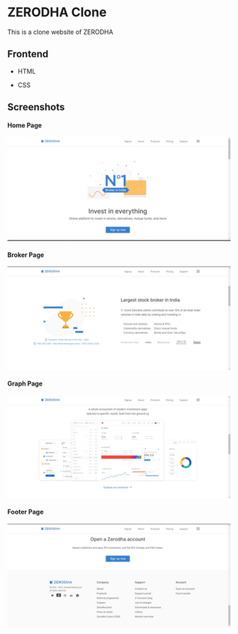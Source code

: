 
# ZERODHA Clone

This is a clone website of ZERODHA


## Frontend

- HTML

- CSS


## Screenshots

#### Home Page
![App Screenshot](https://github.com/joyaljosephnote/ZERODHA-Clone/blob/main/Screen%20Shorts/homepage.jpeg?raw=true)

#### Broker Page
![App Screenshot](https://github.com/joyaljosephnote/ZERODHA-Clone/blob/main/Screen%20Shorts/Broker.jpeg?raw=true)

#### Graph Page
![App Screenshot](https://github.com/joyaljosephnote/ZERODHA-Clone/blob/main/Screen%20Shorts/graph.jpeg?raw=true)


#### Footer Page
![App Screenshot](https://github.com/joyaljosephnote/ZERODHA-Clone/blob/main/Screen%20Shorts/footer.jpeg?raw=true)

